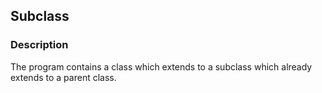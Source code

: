## Subclass

### Description

The program contains a class which extends to a subclass which already extends to a parent class.
